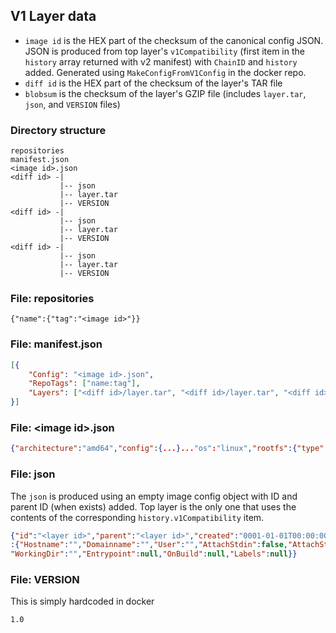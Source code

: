 ## V1 Layer data

- `image id` is the HEX part of the checksum of the canonical config JSON.  JSON is produced from top layer's `v1Compatibility` (first item in the `history` array returned with v2 manifest) with `ChainID` and `history` added.  Generated using `MakeConfigFromV1Config` in the docker repo.
- `diff id` is the HEX part of the checksum of the layer's TAR file
- `blobsum` is the checksum of the layer's GZIP file (includes `layer.tar`, `json`, and `VERSION` files)

### Directory structure

```
repositories
manifest.json
<image id>.json
<diff id> -|
           |-- json
           |-- layer.tar
           |-- VERSION
<diff id> -|
           |-- json
           |-- layer.tar
           |-- VERSION
<diff id> -|
           |-- json
           |-- layer.tar
           |-- VERSION
```

### File: repositories

```
{"name":{"tag":"<image id>"}}
```

### File: manifest.json

```json
[{
	"Config": "<image id>.json",
	"RepoTags": ["name:tag"],
	"Layers": ["<diff id>/layer.tar", "<diff id>/layer.tar", "<diff id>/layer.tar"]
}]
```

### File: \<image id\>.json
```json
{"architecture":"amd64","config":{...}..."os":"linux","rootfs":{"type":"layers","diff_ids":[...]}}
```

### File: json

The `json` is produced using an empty image config object with ID and parent ID (when exists) added.  Top layer is the only one that uses the contents of the corresponding `history.v1Compatibility` item.

```json
{"id":"<layer id>","parent":"<layer id>","created":"0001-01-01T00:00:00Z","container_config"
:{"Hostname":"","Domainname":"","User":"","AttachStdin":false,"AttachStdout":false,"AttachStderr":false,"Tty":false,"OpenStdin":false,"StdinOnce":false,"Env":null,"Cmd":null,"Image":"","Volumes":null,
"WorkingDir":"","Entrypoint":null,"OnBuild":null,"Labels":null}}
```

### File: VERSION

This is simply hardcoded in docker

```
1.0
```
